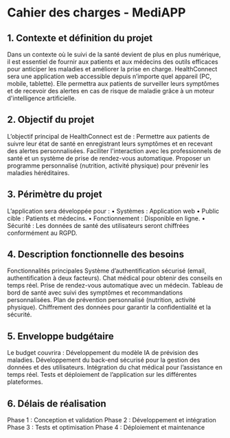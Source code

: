 # Cahier des charges - MediAPP

## 1. Contexte et définition du projet
Dans un contexte où le suivi de la santé devient de plus en plus numérique, il est essentiel de fournir aux patients et aux médecins des outils efficaces pour anticiper les maladies et améliorer la prise en charge.
HealthConnect sera une application web accessible depuis n’importe quel appareil (PC, mobile, tablette). Elle permettra aux patients de surveiller leurs symptômes et de recevoir des alertes en cas de risque de maladie grâce à un moteur d'intelligence artificielle.
## 2. Objectif du projet
L’objectif principal de HealthConnect est de :
Permettre aux patients de suivre leur état de santé en enregistrant leurs symptômes et en recevant des alertes personnalisées.
Faciliter l'interaction avec les professionnels de santé et un système de prise de rendez-vous automatique.
Proposer un programme personnalisé (nutrition, activité physique) pour prévenir les maladies héréditaires.
## 3. Périmètre du projet
L’application sera développée pour :
•	Systèmes : Application web
•	Public cible : Patients et médecins.
•	Fonctionnement : Disponible en ligne.
•	Sécurité : Les données de santé des utilisateurs seront chiffrées conformément au RGPD.
## 4. Description fonctionnelle des besoins
Fonctionnalités principales
Système d’authentification sécurisé (email, authentification à deux facteurs).
Chat médical pour obtenir des conseils en temps réel.
Prise de rendez-vous automatique avec un médecin.
Tableau de bord de santé avec suivi des symptômes et recommandations personnalisées.
Plan de prévention personnalisé (nutrition, activité physique).
Chiffrement des données pour garantir la confidentialité et la sécurité.
 
## 5. Enveloppe budgétaire
Le budget couvrira :
Développement du modèle IA de prévision des maladies.
Développement du back-end sécurisé pour la gestion des données et des utilisateurs.
Intégration du chat médical pour l’assistance en temps réel.
Tests et déploiement de l’application sur les différentes plateformes.
## 6. Délais de réalisation
Phase 1 : Conception et validation 
Phase 2 : Développement et intégration 
Phase 3 : Tests et optimisation 
Phase 4 : Déploiement et maintenance 

